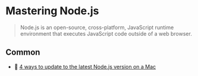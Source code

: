 # Mastering Node.js

> Node.js is an open-source, cross-platform, JavaScript runtime environment that executes JavaScript code outside of a web browser.

## Common

- 📖 [4 ways to update to the latest Node.js version on a Mac](https://bytearcher.com/articles/ways-to-get-the-latest-node.js-version-on-a-mac/)

